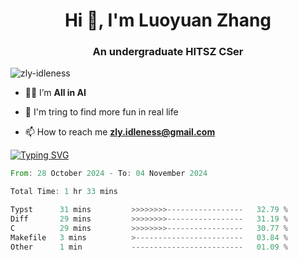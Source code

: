 <h1 align="center">Hi 👋, I'm Luoyuan Zhang</h1>

<h3 align="center">An undergraduate HITSZ CSer</h3>

<p align="left"> <img src="https://komarev.com/ghpvc/?username=zly-idleness&label=Profile%20views&color=0e75b6&style=flat" alt="zly-idleness" /> </p>


- 👨‍💻 I’m **All in AI**

- 🌱 I'm tring to find more fun in real life

- 📫 How to reach me **zly.idleness@gmail.com**



[![Typing SVG](https://readme-typing-svg.herokuapp.com?font=Fira+Code&pause=1000&width=435&lines=I+Maybe+Slow)](https://git.io/typing-svg)


<!--START_SECTION:waka-->

```rust
From: 28 October 2024 - To: 04 November 2024

Total Time: 1 hr 33 mins

Typst      31 mins         >>>>>>>>-----------------   32.79 %
Diff       29 mins         >>>>>>>>-----------------   31.19 %
C          29 mins         >>>>>>>>-----------------   30.77 %
Makefile   3 mins          >------------------------   03.84 %
Other      1 min           -------------------------   01.09 %
```

<!--END_SECTION:waka-->


